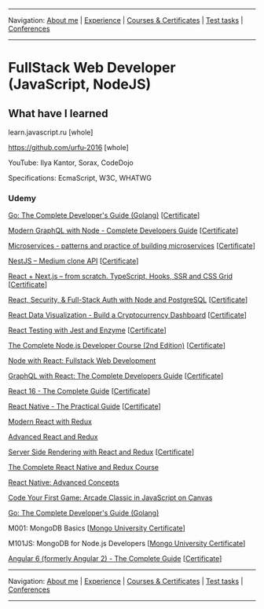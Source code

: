 
___
Navigation: 
[About me](README.md "About Maksim Golitsyn skills") |
[Experience](EXPERIENCE.md "Working experience") |
[Courses & Certificates](COURSES.md "What am I learning?") |
[Test tasks](TESTS.md "I did this projects") |
[Conferences](CONFERENCES.md "Where could you see me?")
___


# FullStack Web Developer (JavaScript, NodeJS)

## What have I learned

learn.javascript.ru [whole]

https://github.com/urfu-2016 [whole]

YouTube: Ilya Kantor, Sorax, CodeDojo

Specifications: EcmaScript, W3C, WHATWG

### Udemy

[Go: The Complete Developer's Guide (Golang)](https://www.udemy.com/course/go-the-complete-developers-guide/) [[Certificate](https://www.udemy.com/certificate/UC-ae6ecff3-b2a2-46e0-96fe-d9f3ccda3895/)]

[Modern GraphQL with Node - Complete Developers Guide](https://www.udemy.com/course/modern-graphql-complete-guide/) [[Certificate](https://www.udemy.com/certificate/UC-62e31556-536b-4479-96ed-27a683f22b7a/)]

[Microservices - patterns and practice of building microservices](https://www.udemy.com/course/microservices-nodejs/) [[Certificate](https://www.udemy.com/certificate/UC-5a6cf011-a73a-4542-b7d1-2cc0211ac3e7/)]

[NestJS – Medium clone API](https://www.udemy.com/course/nestjs-writing-api-for-the-real-project-from-scratch/) [[Certificate](https://www.udemy.com/certificate/UC-7c84e4c3-721e-48d5-9a4f-0ff89b5d093b/)]

[React + Next.js – from scratch. TypeScript, Hooks, SSR and CSS Grid](https://www.udemy.com/course/react-nextjs/) [[Certificate](https://www.udemy.com/certificate/UC-047f2a45-fa7a-4b7b-8519-7807db18e71f/)]

[React, Security, & Full-Stack Auth with Node and PostgreSQL](https://www.udemy.com/react-security/) [[Certificate](https://www.udemy.com/certificate/UC-R2326DK5/)]

[React Data Visualization - Build a Cryptocurrency Dashboard](https://www.udemy.com/react-data-visualization-build-a-cryptocurrency-dashboard/) [[Certificate](https://www.udemy.com/certificate/UC-GBQ5UZMW/)]

[React Testing with Jest and Enzyme](https://www.udemy.com/react-testing-with-jest-and-enzyme/) [[Certificate](https://www.udemy.com/certificate/UC-VA98T0TY/)]

[The Complete Node.js Developer Course (2nd Edition)](https://www.udemy.com/the-complete-nodejs-developer-course-2/) [[Certificate](https://www.udemy.com/certificate/UC-E8XZNL7U/)]

[Node with React: Fullstack Web Development](https://www.udemy.com/node-with-react-fullstack-web-development/)

[GraphQL with React: The Complete Developers Guide](https://www.udemy.com/graphql-with-react-course/) [[Certificate](https://www.udemy.com/certificate/UC-LSORFPP6/)]

[React 16 - The Complete Guide](https://www.udemy.com/react-the-complete-guide-incl-redux/) [[Certificate](https://www.udemy.com/certificate/UC-EVXYC3VW/)]

[React Native - The Practical Guide](https://www.udemy.com/react-native-the-practical-guide/) [[Certificate](https://www.udemy.com/certificate/UC-33ML1C70/)]

[Modern React with Redux](https://www.udemy.com/react-redux/)

[Advanced React and Redux](https://www.udemy.com/react-redux-tutorial/)

[Server Side Rendering with React and Redux](https://www.udemy.com/server-side-rendering-with-react-and-redux/) [[Certificate](https://www.udemy.com/certificate/UC-EIPHTNDR/)]

[The Complete React Native and Redux Course](https://www.udemy.com/the-complete-react-native-and-redux-course/)

[React Native: Advanced Concepts](https://www.udemy.com/react-native-advanced/learn/v4/overview)

[Code Your First Game: Arcade Classic in JavaScript on Canvas](https://www.udemy.com/code-your-first-game/)

[Go: The Complete Developer's Guide (Golang)](https://www.udemy.com/go-the-complete-developers-guide/)

M001: MongoDB Basics [[Mongo University Certificate](https://university.mongodb.com/course_completion/a6cb2702-f7b3-4515-94a8-688cb2ea/printable)]

M101JS: MongoDB for Node.js Developers [[Mongo University Certificate](https://university.mongodb.com/course_completion/7847a2d5-bd7f-4abb-b1a3-cbc966a5/printable)]

[Angular 6 (formerly Angular 2) - The Complete Guide](https://www.udemy.com/the-complete-guide-to-angular-2/) [[Certificate](https://www.udemy.com/certificate/UC-11UG7DM7/)]

___
Navigation:
[About me](README.md "About Maksim Golitsyn skills") |
[Experience](EXPERIENCE.md "Working experience") |
[Courses & Certificates](COURSES.md "What am I learning?") |
[Test tasks](TESTS.md "I did this projects") |
[Conferences](CONFERENCES.md "Where could you see me?")
___
